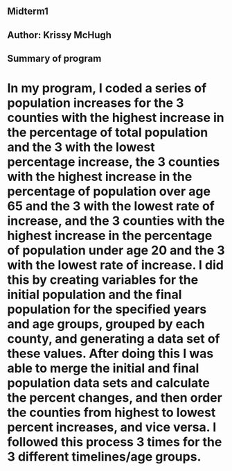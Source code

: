 ## Midterm1
## Author: Krissy McHugh
## Summary of program
# In my program, I coded a series of population increases for the 3 counties with the highest increase in the percentage of total population and the 3 with the lowest percentage increase, the 3 counties with the highest increase in the percentage of population over age 65 and the 3 with the lowest rate of increase, and the 3 counties with the highest increase in the percentage of population under age 20 and the 3 with the lowest rate of increase. I did this by creating variables for the initial population and the final population for the specified years and age groups, grouped by each county, and generating a data set of these values. After doing this I was able to merge the initial and final population data sets and calculate the percent changes, and then order the counties from highest to lowest percent increases, and vice versa.  I followed this process 3 times for the 3 different timelines/age groups.